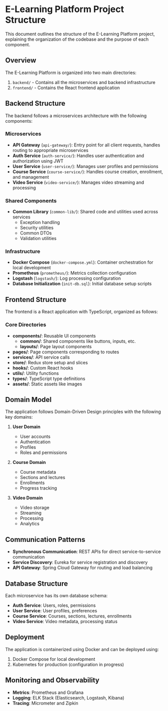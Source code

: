# E-Learning Platform Project Structure

This document outlines the structure of the E-Learning Platform project, explaining the organization of the codebase and the purpose of each component.

## Overview

The E-Learning Platform is organized into two main directories:

1. `backend/` - Contains all the microservices and backend infrastructure
2. `frontend/` - Contains the React frontend application

## Backend Structure

The backend follows a microservices architecture with the following components:

### Microservices

- **API Gateway** (`api-gateway/`): Entry point for all client requests, handles routing to appropriate microservices
- **Auth Service** (`auth-service/`): Handles user authentication and authorization using JWT
- **User Service** (`user-service/`): Manages user profiles and permissions
- **Course Service** (`course-service/`): Handles course creation, enrollment, and management
- **Video Service** (`video-service/`): Manages video streaming and processing

### Shared Components

- **Common Library** (`common-lib/`): Shared code and utilities used across services
  - Exception handling
  - Security utilities
  - Common DTOs
  - Validation utilities

### Infrastructure

- **Docker Compose** (`docker-compose.yml`): Container orchestration for local development
- **Prometheus** (`prometheus/`): Metrics collection configuration
- **Logstash** (`logstash/`): Log processing configuration
- **Database Initialization** (`init-db.sql`): Initial database setup scripts

## Frontend Structure

The frontend is a React application with TypeScript, organized as follows:

### Core Directories

- **components/**: Reusable UI components
  - **common/**: Shared components like buttons, inputs, etc.
  - **layouts/**: Page layout components
- **pages/**: Page components corresponding to routes
- **services/**: API service calls
- **store/**: Redux store setup and slices
- **hooks/**: Custom React hooks
- **utils/**: Utility functions
- **types/**: TypeScript type definitions
- **assets/**: Static assets like images

## Domain Model

The application follows Domain-Driven Design principles with the following key domains:

1. **User Domain**
   - User accounts
   - Authentication
   - Profiles
   - Roles and permissions

2. **Course Domain**
   - Course metadata
   - Sections and lectures
   - Enrollments
   - Progress tracking

3. **Video Domain**
   - Video storage
   - Streaming
   - Processing
   - Analytics

## Communication Patterns

- **Synchronous Communication**: REST APIs for direct service-to-service communication
- **Service Discovery**: Eureka for service registration and discovery
- **API Gateway**: Spring Cloud Gateway for routing and load balancing

## Database Structure

Each microservice has its own database schema:

- **Auth Service**: Users, roles, permissions
- **User Service**: User profiles, preferences
- **Course Service**: Courses, sections, lectures, enrollments
- **Video Service**: Video metadata, processing status

## Deployment

The application is containerized using Docker and can be deployed using:

1. Docker Compose for local development
2. Kubernetes for production (configuration in progress)

## Monitoring and Observability

- **Metrics**: Prometheus and Grafana
- **Logging**: ELK Stack (Elasticsearch, Logstash, Kibana)
- **Tracing**: Micrometer and Zipkin 